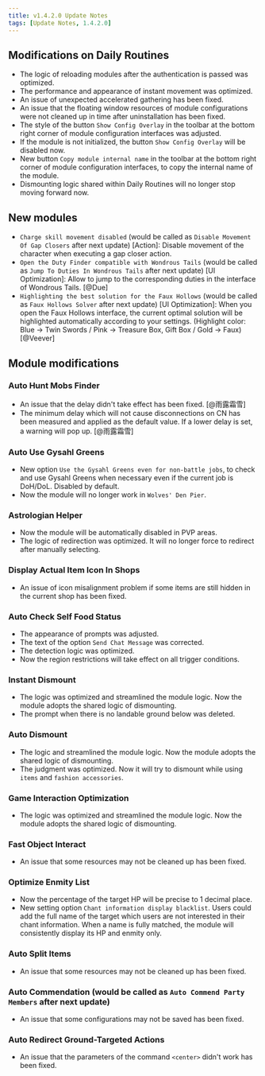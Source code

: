```yaml
---
title: v1.4.2.0 Update Notes
tags: [Update Notes, 1.4.2.0]
---
```


## Modifications on Daily Routines

- The logic of reloading modules after the authentication is passed was optimized.
- The performance and appearance of instant movement was optimized.
- An issue of unexpected accelerated gathering has been fixed.
- An issue that the floating window resources of module configurations were not cleaned up in time after uninstallation has been fixed.
- The style of the button `Show Config Overlay` in the toolbar at the bottom right corner of module configuration interfaces was adjusted.
- If the module is not initialized, the button `Show Config Overlay` will be disabled now.
- New button `Copy module internal name` in the toolbar at the bottom right corner of module configuration interfaces, to copy the internal name of the module.
- Dismounting logic shared within Daily Routines will no longer stop moving forward now.



## New modules

- `Charge skill movement disabled` (would be called as `Disable Movement Of Gap Closers` after next update) [Action]: Disable movement of the character when executing a gap closer action.
- `Open the Duty Finder compatible with Wondrous Tails` (would be called as `Jump To Duties In Wondrous Tails` after next update) [UI Optimization]: Allow to jump to the corresponding duties in the interface of Wondrous Tails. [@Due]
- `Highlighting the best solution for the Faux Hollows` (would be called as `Faux Hollows Solver` after next update) [UI Optimization]: When you open the Faux Hollows interface, the current optimal solution will be highlighted automatically according to your settings. (Highlight color: Blue → Twin Swords / Pink → Treasure Box, Gift Box / Gold → Faux) [@Veever]



## Module modifications

### Auto Hunt Mobs Finder

- An issue that the delay didn't take effect has been fixed. [@雨露霜雪]
- The minimum delay which will not cause disconnections on CN has been measured and applied as the default value. If a lower delay is set, a warning will pop up. [@雨露霜雪]



### Auto Use Gysahl Greens

- New option `Use the Gysahl Greens even for non-battle jobs`, to check and use Gysahl Greens when necessary even if the current job is DoH/DoL. Disabled by default.
- Now the module will no longer work in `Wolves' Den Pier`.



### Astrologian Helper

- Now the module will be automatically disabled in PVP areas.
- The logic of redirection was optimized. It will no longer force to redirect after manually selecting.



### Display Actual Item Icon In Shops

- An issue of icon misalignment problem if some items are still hidden in the current shop has been fixed.



### Auto Check Self Food Status

- The appearance of prompts was adjusted.
- The text of the option `Send Chat Message` was corrected.
- The detection logic was optimized.
- Now the region restrictions will take effect on all trigger conditions.



### Instant Dismount

- The logic was optimized and streamlined the module logic. Now the module adopts the shared logic of dismounting.
- The prompt when there is no landable ground below was deleted.



### Auto Dismount

- The logic  and streamlined the module logic. Now the module adopts the shared logic of dismounting.
- The judgment was optimized. Now it will try to dismount while using `items` and `fashion accessories`.



### Game Interaction Optimization

- The logic was optimized and streamlined the module logic. Now the module adopts the shared logic of dismounting.



### Fast Object Interact

- An issue that some resources may not be cleaned up has been fixed.



### Optimize Enmity List

- Now the percentage of the target HP will be precise to 1 decimal place.
- New setting option `Chant information display blacklist`. Users could add the full name of the target which users are not interested in their chant information. When a name is fully matched, the module will consistently display its HP and enmity only.



### Auto Split Items

- An issue that some resources may not be cleaned up has been fixed.



### Auto Commendation (would be called as `Auto Commend Party Members` after next update)

- An issue that some configurations may not be saved has been fixed.



### Auto Redirect Ground-Targeted Actions

- An issue that the parameters of the command `<center>` didn't work has been fixed.